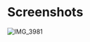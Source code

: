 # Screenshots 

![IMG_3981](https://user-images.githubusercontent.com/87523233/197871907-ba763175-37df-44ca-8580-4c06e7b2a10f.jpg)
